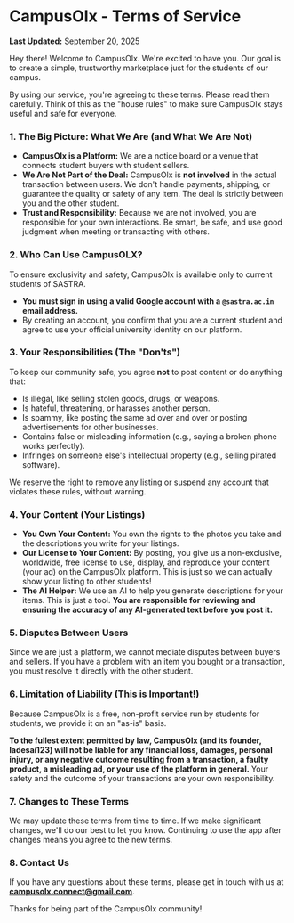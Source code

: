 # CampusOlx - Terms of Service

**Last Updated:** September 20, 2025

Hey there! Welcome to CampusOlx. We're excited to have you. Our goal is to create a simple, trustworthy marketplace just for the students of our campus.

By using our service, you're agreeing to these terms. Please read them carefully. Think of this as the "house rules" to make sure CampusOlx stays useful and safe for everyone.

### 1. The Big Picture: What We Are (and What We Are Not)

*   **CampusOlx is a Platform:** We are a notice board or a venue that connects student buyers with student sellers.
*   **We Are Not Part of the Deal:** CampusOlx is **not involved** in the actual transaction between users. We don't handle payments, shipping, or guarantee the quality or safety of any item. The deal is strictly between you and the other student.
*   **Trust and Responsibility:** Because we are not involved, you are responsible for your own interactions. Be smart, be safe, and use good judgment when meeting or transacting with others.

### 2. Who Can Use CampusOLX?

To ensure exclusivity and safety, CampusOlx is available only to current students of SASTRA.

*   **You must sign in using a valid Google account with a `@sastra.ac.in` email address.**
*   By creating an account, you confirm that you are a current student and agree to use your official university identity on our platform.

### 3. Your Responsibilities (The "Don'ts")

To keep our community safe, you agree **not** to post content or do anything that:
*   Is illegal, like selling stolen goods, drugs, or weapons.
*   Is hateful, threatening, or harasses another person.
*   Is spammy, like posting the same ad over and over or posting advertisements for other businesses.
*   Contains false or misleading information (e.g., saying a broken phone works perfectly).
*   Infringes on someone else's intellectual property (e.g., selling pirated software).

We reserve the right to remove any listing or suspend any account that violates these rules, without warning.

### 4. Your Content (Your Listings)

*   **You Own Your Content:** You own the rights to the photos you take and the descriptions you write for your listings.
*   **Our License to Your Content:** By posting, you give us a non-exclusive, worldwide, free license to use, display, and reproduce your content (your ad) on the CampusOlx platform. This is just so we can actually show your listing to other students!
*   **The AI Helper:** We use an AI to help you generate descriptions for your items. This is just a tool. **You are responsible for reviewing and ensuring the accuracy of any AI-generated text before you post it.**

### 5. Disputes Between Users

Since we are just a platform, we cannot mediate disputes between buyers and sellers. If you have a problem with an item you bought or a transaction, you must resolve it directly with the other student.

### 6. Limitation of Liability (This is Important!)

Because CampusOlx is a free, non-profit service run by students for students, we provide it on an "as-is" basis.

**To the fullest extent permitted by law, CampusOlx (and its founder, ladesai123) will not be liable for any financial loss, damages, personal injury, or any negative outcome resulting from a transaction, a faulty product, a misleading ad, or your use of the platform in general.** Your safety and the outcome of your transactions are your own responsibility.

### 7. Changes to These Terms

We may update these terms from time to time. If we make significant changes, we'll do our best to let you know. Continuing to use the app after changes means you agree to the new terms.

### 8. Contact Us

If you have any questions about these terms, please get in touch with us at **campusolx.connect@gmail.com**.

Thanks for being part of the CampusOlx community!
